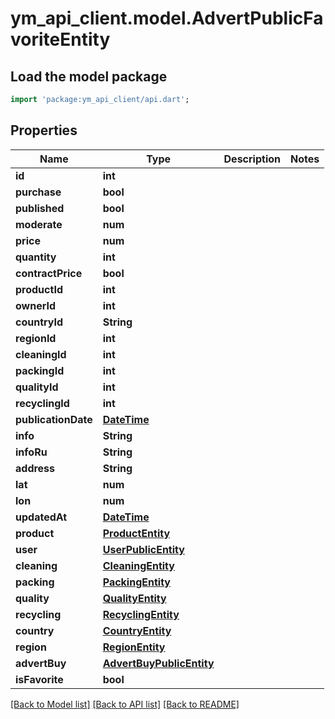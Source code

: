# ym_api_client.model.AdvertPublicFavoriteEntity

## Load the model package
```dart
import 'package:ym_api_client/api.dart';
```

## Properties
Name | Type | Description | Notes
------------ | ------------- | ------------- | -------------
**id** | **int** |  | 
**purchase** | **bool** |  | 
**published** | **bool** |  | 
**moderate** | **num** |  | 
**price** | **num** |  | 
**quantity** | **int** |  | 
**contractPrice** | **bool** |  | 
**productId** | **int** |  | 
**ownerId** | **int** |  | 
**countryId** | **String** |  | 
**regionId** | **int** |  | 
**cleaningId** | **int** |  | 
**packingId** | **int** |  | 
**qualityId** | **int** |  | 
**recyclingId** | **int** |  | 
**publicationDate** | [**DateTime**](DateTime.md) |  | 
**info** | **String** |  | 
**infoRu** | **String** |  | 
**address** | **String** |  | 
**lat** | **num** |  | 
**lon** | **num** |  | 
**updatedAt** | [**DateTime**](DateTime.md) |  | 
**product** | [**ProductEntity**](ProductEntity.md) |  | 
**user** | [**UserPublicEntity**](UserPublicEntity.md) |  | 
**cleaning** | [**CleaningEntity**](CleaningEntity.md) |  | 
**packing** | [**PackingEntity**](PackingEntity.md) |  | 
**quality** | [**QualityEntity**](QualityEntity.md) |  | 
**recycling** | [**RecyclingEntity**](RecyclingEntity.md) |  | 
**country** | [**CountryEntity**](CountryEntity.md) |  | 
**region** | [**RegionEntity**](RegionEntity.md) |  | 
**advertBuy** | [**AdvertBuyPublicEntity**](AdvertBuyPublicEntity.md) |  | 
**isFavorite** | **bool** |  | 

[[Back to Model list]](../README.md#documentation-for-models) [[Back to API list]](../README.md#documentation-for-api-endpoints) [[Back to README]](../README.md)


